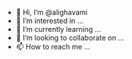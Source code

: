 - 👋 Hi, I’m @alighavami
- 👀 I’m interested in ...
- 🌱 I’m currently learning ...
- 💞️ I’m looking to collaborate on ...
- 📫 How to reach me ...

<!---
alighavami/alighavami is a ✨ special ✨ repository because its `README.md` (this file) appears on your GitHub profile.
You can click the Preview link to take a look at your changes.
--->
